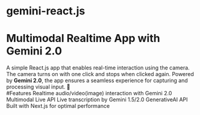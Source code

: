 # gemini-react.js

# Multimodal Realtime App with Gemini 2.0  

A simple React.js app that enables real-time interaction using the camera. The camera turns on with one click and stops when clicked again. Powered by **Gemini 2.0**, the app ensures a seamless experience for capturing and processing visual input. 🚀  
#Features
Realtime audio/video(image) interaction with Gemini 2.0 Multimodal Live API
Live transcription by Gemini 1.5/2.0 GenerativeAI API
Built with Next.js for optimal performance
